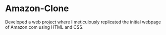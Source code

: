# Amazon-Clone
Developed a web project where I meticulously replicated the initial webpage of Amazon.com using HTML and CSS. 
